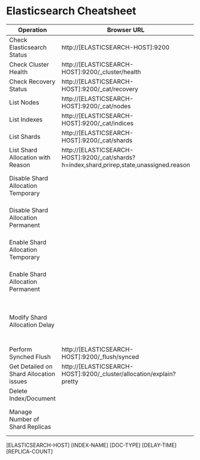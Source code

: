 # Elasticsearch Cheatsheet

| Operation | Browser URL | Curl Command | Description |
| ----------|-------------|--------------|-------------|
| Check Elasticsearch Status | http://[ELASTICSEARCH-HOST]:9200 | ``curl -XGET http://[ELASTICSEARCH-HOST]:9200`` ||
| Check Cluster Health | http://[ELASTICSEARCH-HOST]:9200/_cluster/health | ``curl -XGET http://[ELASTICSEARCH-HOST]:9200/_cluster/health`` ||
| Check Recovery Status | http://[ELASTICSEARCH-HOST]:9200/_cat/recovery | ``curl -XGET http://[ELASTICSEARCH-HOST]:9200/_cat/recovery"`` ||
| List Nodes | http://[ELASTICSEARCH-HOST]:9200/_cat/nodes | ``curl XGET http://[ELASTICSEARCH-HOST]:9200/_cat/nodes`` ||
| List Indexes | http://[ELASTICSEARCH-HOST]:9200/_cat/indices | ``curl -XGET http://[ELASTICSEARCH-HOST]:9200/_cat/indices`` ||
| List Shards | http://[ELASTICSEARCH-HOST]:9200/_cat/shards | ``curl -XGET http://[ELASTICSEARCH-HOST]:9200/_cat/shards`` ||
| List Shard Allocation with Reason | http://[ELASTICSEARCH-HOST]:9200/_cat/shards?h=index,shard,prirep,state,unassigned.reason | ``curl -XGET http://[ELASTICSEARCH-HOST]:9200/_cat/shards?h=index,shard,prirep,state,unassigned.reason`` ||
| Disable Shard Allocation Temporary || ``curl -XPUT http://[ELASTICSEARCH-HOST]:9200/_cluster/settings -H 'Content-Type: application/json' -d '{ "transient": {"cluster.routing.allocation.enable": "none"}}'`` ||
| Disable Shard Allocation Permanent || ``curl -XPUT http://[ELASTICSEARCH-HOST]:9200/_cluster/settings -H 'Content-Type: application/json' -d '{ "persistent": {"cluster.routing.allocation.enable": "none"}}'`` ||
| Enable Shard Allocation Temporary || ``curl -XPUT http://[ELASTICSEARCH-HOST]:9200/_cluster/settings -H 'Content-Type: application/json' -d '{ "transient": {"cluster.routing.allocation.enable": "null"}}'`` ||
| Enable Shard Allocation Permanent || ``curl -XPUT http://[ELASTICSEARCH-HOST]:9200/_cluster/settings -H 'Content-Type: application/json' -d '{ "persistent": {"cluster.routing.allocation.enable": "null"}}'`` ||
| Modify Shard Allocation Delay || ``curl -XPUT http://[ELASTICSEARCH-HOST]:9200/[INDEX-NAME]/_settings' -H 'Content-Type: application/json' -d '{"settings": {"index.unassigned.node_left.delayed_timeout": "[DELAY-TIME]s"}}'||
| Perform Synched Flush | http://[ELASTICSEARCH-HOST]:9200/_flush/synced | ``curl -XPOST "[ELASTICSEARCH-HOST]:9200/_flush/synced"`` ||
| Get Detailed on Shard Allocation issues | http://[ELASTICSEARCH-HOST]:9200/_cluster/allocation/explain?pretty | ``curl -XGET http://[ELASTICSEARCH-HOST]:9200/_cluster/allocation/explain?pretty`` ||
| Delete Index/Document || ``curl -XDELETE  http://[ELASTICSEARCH-HOST]:9200/[INDEX-NAME]/[DOC-TYPE]/[doc-id]`` ||
| Manage Number of Shard Replicas || curl -XPUT http://[ELASTICSEARCH-HOST]:9200/[INDEX-NAME]/_settings -H 'Content-Type: application/json' -d '{"number_of_replicas": [REPLICA-COUNT]}'||

[ELASTICSEARCH-HOST]
[INDEX-NAME]
[DOC-TYPE]
[DELAY-TIME]
[REPLICA-COUNT]

